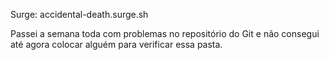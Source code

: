 Surge: accidental-death.surge.sh

Passei a semana toda com problemas no repositório do Git e não consegui até agora colocar alguém para verificar essa pasta.
